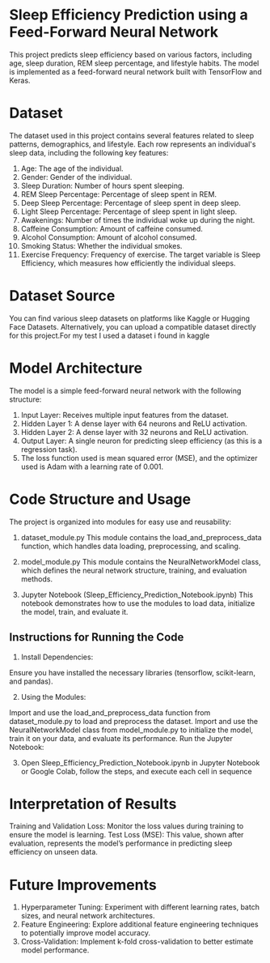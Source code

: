 # Sleep Efficiency Prediction using a Feed-Forward Neural Network
This project predicts sleep efficiency based on various factors, including age, sleep duration, REM sleep percentage, and lifestyle habits. The model is implemented as a feed-forward neural network built with TensorFlow and Keras.

# Dataset
The dataset used in this project contains several features related to sleep patterns, demographics, and lifestyle. Each row represents an individual's sleep data, including the following key features:

1. Age: The age of the individual.
2. Gender: Gender of the individual.
3. Sleep Duration: Number of hours spent sleeping.
4. REM Sleep Percentage: Percentage of sleep spent in REM.
5. Deep Sleep Percentage: Percentage of sleep spent in deep sleep.
6. Light Sleep Percentage: Percentage of sleep spent in light sleep.
7. Awakenings: Number of times the individual woke up during the night.
8. Caffeine Consumption: Amount of caffeine consumed.
9. Alcohol Consumption: Amount of alcohol consumed.
10. Smoking Status: Whether the individual smokes.
11. Exercise Frequency: Frequency of exercise.
The target variable is Sleep Efficiency, which measures how efficiently the individual sleeps.

# Dataset Source
You can find various sleep datasets on platforms like Kaggle or Hugging Face Datasets. Alternatively, you can upload a compatible dataset directly for this project.For my test I used a dataset i found in kaggle

# Model Architecture
The model is a simple feed-forward neural network with the following structure:

1. Input Layer: Receives multiple input features from the dataset.
2. Hidden Layer 1: A dense layer with 64 neurons and ReLU activation.
3. Hidden Layer 2: A dense layer with 32 neurons and ReLU activation.
4. Output Layer: A single neuron for predicting sleep efficiency (as this is a regression task).
5. The loss function used is mean squared error (MSE), and the optimizer used is Adam with a learning rate of 0.001.

# Code Structure and Usage
The project is organized into modules for easy use and reusability:

 1. dataset_module.py
This module contains the load_and_preprocess_data function, which handles data loading, preprocessing, and scaling.

2. model_module.py
This module contains the NeuralNetworkModel class, which defines the neural network structure, training, and evaluation methods.

3. Jupyter Notebook (Sleep_Efficiency_Prediction_Notebook.ipynb)
This notebook demonstrates how to use the modules to load data, initialize the model, train, and evaluate it.

## Instructions for Running the Code
1. Install Dependencies:

Ensure you have installed the necessary libraries (tensorflow, scikit-learn, and pandas).

2. Using the Modules:

Import and use the load_and_preprocess_data function from dataset_module.py to load and preprocess the dataset.
Import and use the NeuralNetworkModel class from model_module.py to initialize the model, train it on your data, and evaluate its performance.
Run the Jupyter Notebook:

3. Open Sleep_Efficiency_Prediction_Notebook.ipynb in Jupyter Notebook or Google Colab, follow the steps, and execute each cell in sequence

# Interpretation of Results
Training and Validation Loss: Monitor the loss values during training to ensure the model is learning.
Test Loss (MSE): This value, shown after evaluation, represents the model’s performance in predicting sleep efficiency on unseen data.
# Future Improvements
1. Hyperparameter Tuning: Experiment with different learning rates, batch sizes, and neural network architectures.
2. Feature Engineering: Explore additional feature engineering techniques to potentially improve model accuracy.
3. Cross-Validation: Implement k-fold cross-validation to better estimate model performance.



